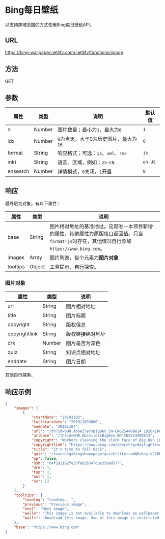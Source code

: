 # Bing每日壁纸

以支持跨域范围的方式使用Bing每日壁纸API。

## URL

https://bing-wallpaper.netlify.com/.netlify/functions/image

## 方法

GET

## 参数

| 属性 | 类型 | 说明 | 默认值 |
| - | - | - | - |
| n | Number | 图片数量；最小为`1`，最大为`8` | `1` |
| idx | Number | `0`为当天，大于0为历史图片，最大为`16` | `0` |
| format | String | 响应格式；可选：`js`、`xml`、`rss` | `js` |
| mkt | String | 语言、区域，例如：`zh-CN` | `en-US` |
| ensearch | Number | 详情模式，`0`关闭，`1`开启 | `0` |

## 响应

最外层为对象，有以下属性：

| 属性 | 类型 | 说明 |
| - | - | - |
| base | String | 图片相对地址的基准地址。这是唯一本项目新增的属性，其他属性为原版接口返回值。只当`format=js`时存在，其他情况自行添加`https://www.bing.com`。 |
| images | Array | 图片列表，每个元素为**图片对象** |
| tooltips | Object | 工具提示，自行探索。 |

### 图片对象

| 属性 | 类型 | 说明 |
| - | - | - |
| url | String | 图片相对地址 |
| title | String | 图片标题 |
| copyright | String | 版权信息 |
| copyrightlink | String | 版权链接绝对地址 |
| drk | Number | 图片是否为深色 |
| quiz | String | 知识点相对地址 |
| enddate | String | 图片日期 |

其他自行探索。

## 响应示例

```json
{
    "images": [
        {
            "startdate": "20191103",
            "fullstartdate": "201911030800",
            "enddate": "20191104",
            "url": "/th?id=OHR.AbseilersBigBen_EN-CN8254489814_1920x1080.jpg&rf=LaDigue_1920x1080.jpg&pid=hp",
            "urlbase": "/th?id=OHR.AbseilersBigBen_EN-CN8254489814",
            "copyright": "Workers cleaning the clock face of Big Ben in London, England, for the end of Daylight Saving Time (© Reuters)",
            "copyrightlink": "https://www.bing.com/search?q=daylight+saving+time&form=hpcapt&filters=HpDate%3a%2220191103_0800%22",
            "title": "It's time to fall back",
            "quiz": "/search?q=Bing+homepage+quiz&filters=WQOskey:%22HPQuiz_20191103_AbseilersBigBen%22&FORM=HPQUIZ",
            "wp": false,
            "hsh": "d4f292182fe35f882b047c3e350ad577",
            "drk": 1,
            "top": 1,
            "bot": 1,
            "hs": []
        }
    ],
    "tooltips": {
        "loading": "Loading...",
        "previous": "Previous image",
        "next": "Next image",
        "walle": "This image is not available to download as wallpaper.",
        "walls": "Download this image. Use of this image is restricted to wallpaper only."
    },
    "base": "https://www.bing.com"
}
```